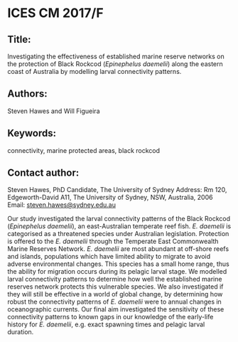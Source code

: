 # ICES CM 2017/F

## Title:
Investigating the effectiveness of established marine reserve networks on the protection of Black Rockcod (*Epinephelus daemelii*) along the eastern coast of Australia by modelling larval connectivity patterns.

## Authors:
Steven Hawes and Will Figueira

## Keywords:
connectivity, marine protected areas, black rockcod

## Contact author:
Steven Hawes, PhD Candidate, The University of Sydney
Address: Rm 120, Edgeworth-David A11, The University of Sydney, NSW, Australia, 2006
Email: steven.hawes@sydney.edu.au

Our study investigated the larval connectivity patterns of the Black Rockcod (*Epinephelus daemelii*), an east-Australian temperate reef fish. *E. daemelii* is categorised as a threatened species under Australian legislation. Protection is offered to the *E. daemelii* through the Temperate East Commonwealth Marine Reserves Network. *E. daemelii* are most abundant at off-shore reefs and islands, populations which have limited ability to migrate to avoid adverse environmental changes. This species has a small home range, thus the ability for migration occurs during its pelagic larval stage. We modelled larval connectivity patterns to determine how well the established marine reserves network protects this vulnerable species. We also investigated if they will still be effective in a world of global change, by determining how robust the connectivity patterns of *E. daemelii* were to annual changes in oceanographic currents. Our final aim investigated the sensitivity of these connectivity patterns to known gaps in our knowledge of the early-life history for *E. daemelii*, e.g. exact spawning times and pelagic larval duration.
